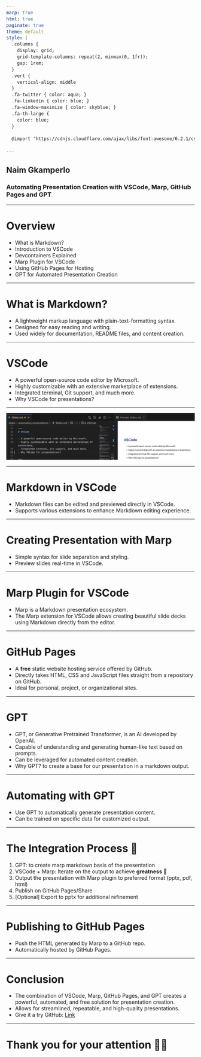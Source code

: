 ```yaml
---
marp: true
html: true
paginate: true
theme: default
style: |
  .columns {
    display: grid;
    grid-template-columns: repeat(2, minmax(0, 1fr));
    gap: 1rem;
  }
  .vert {
    vertical-align: middle
  }
  .fa-twitter { color: aqua; }
  .fa-linkedin { color: blue; }
  .fa-window-maximize { color: skyblue; }
  .fa-th-large {
    color: blue;
  }

  @import 'https://cdnjs.cloudflare.com/ajax/libs/font-awesome/6.2.1/css/all.min.css'

---
```

<!-- backgroundColor: #de1a76 -->
<!-- color: #fff -->

## Naim Gkamperlo
### Automating Presentation Creation with VSCode, Marp, GitHub Pages and GPT

---
# Overview

- What is Markdown?
- Introduction to VSCode
- Devcontainers Explained
- Marp Plugin for VSCode
- Using GitHub Pages for Hosting
- GPT for Automated Presentation Creation

---
# What is Markdown?

- A lightweight markup language with plain-text-formatting syntax.
- Designed for easy reading and writing.
- Used widely for documentation, README files, and content creation.

---
# VSCode

- A powerful open-source code editor by Microsoft.
- Highly customizable with an extensive marketplace of extensions.
- Integrated terminal, Git support, and much more.
- Why VSCode for presentations? 
---
![Image](./img/vscode-mdpreview.png)

---
# Markdown in VSCode

- Markdown files can be edited and previewed directly in VSCode.
- Supports various extensions to enhance Markdown editing experience.
---
# Creating Presentation with Marp

- Simple syntax for slide separation and styling.
- Preview slides real-time in VSCode.
---
# Marp Plugin for VSCode

- Marp is a Markdown presentation ecosystem.
- The Marp extension for VSCode allows creating beautiful slide decks using Markdown directly from the editor.

---
# GitHub Pages

- A **free** static website hosting service offered by GitHub.
- Directly takes HTML, CSS and JavaScript files straight from a repository on GitHub.
- Ideal for personal, project, or organizational sites.

---

# GPT

- GPT, or Generative Pretrained Transformer, is an AI developed by OpenAI.
- Capable of understanding and generating human-like text based on prompts.
- Can be leveraged for automated content creation.
- Why GPT? to create a base for our presentation in a markdown output.

---
# Automating with GPT

- Use GPT to automatically generate presentation content.
- Can be trained on specific data for customized output.

---
# The Integration Process 🧪

1. GPT: to create marp markdown basis of the presentation
2. VSCode + Marp: Iterate on the output to achieve **greatness** 👑
3. Output the presentation with Marp plugin to preferred format (pptx, pdf, html)
4. Publish on GitHub Pages/Share
5. [Optional] Export to pptx for additional refinement

---
# Publishing to GitHub Pages

- Push the HTML generated by Marp to a GitHub repo.
- Automatically hosted by GitHub Pages.

---

# Conclusion

- The combination of VSCode, Marp, GitHub Pages, and GPT creates a powerful, automated, and free solution for presentation creation.
- Allows for streamlined, repeatable, and high-quality presentations.
- Give it a try
  <i class="fa-brands fa-github"></i> GitHub: [Link](https://github.com/ngkamperlo/presentations)


--- 

# Thank you for your attention 🙇‍♂️
